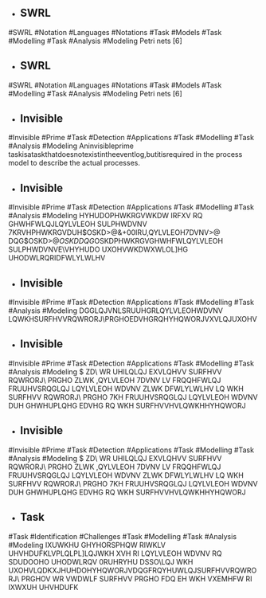 - ## SWRL
#SWRL #Notation #Languages #Notations  #Task #Models #Task #Modelling #Task #Analysis  #Modeling 
Petri nets [6]

- ## SWRL
#SWRL #Notation #Languages #Notations  #Task #Models #Task #Modelling #Task #Analysis  #Modeling 
Petri nets [6]

- ## Invisible
#Invisible #Prime #Task #Detection #Applications #Task #Modelling #Task #Analysis  #Modeling 
Aninvisibleprime taskisataskthatdoesnotexistintheeventlog,butitisrequired in the process model to describe the actual processes.

- ## Invisible
#Invisible #Prime #Task #Detection #Applications #Task #Modelling #Task #Analysis  #Modeling 
HYHUDOPHWKRGVWKDW IRFXV RQ GHWHFWLQJLQYLVLEOH SULPHWDVNV 7KRVHPHWKRGVDUH$OSKD>@&+00IRU,QYLVLEOH7DVNV>@ DQG$OSKD>@$OSKDDQG$OSKDPHWKRGVGHWHFWLQYLVLEOH SULPHWDVNVE\VHYHUDO UXOHVWKDWXWLOL]HG UHODWLRQRIDFWLYLWLHV

- ## Invisible
#Invisible #Prime #Task #Detection #Applications #Task #Modelling #Task #Analysis  #Modeling 
DGGLQJVNLSRUUHGRLQYLVLEOHWDVNV LQWKHSURFHVVRQWRORJ\PRGHOEDVHGRQHYHQWORJVXVLQJUXOHV

- ## Invisible
#Invisible #Prime #Task #Detection #Applications #Task #Modelling #Task #Analysis  #Modeling 
$ ZD\ WR UHILQLQJ EXVLQHVV SURFHVV RQWRORJ\ PRGHO ZLWK ,QYLVLEOH 7DVNV LV FRQQHFWLQJ FRUUHVSRQGLQJ LQYLVLEOH WDVNV ZLWK DFWLYLWLHV LQ WKH SURFHVV RQWRORJ\ PRGHO 7KH FRUUHVSRQGLQJ LQYLVLEOH WDVNV DUH GHWHUPLQHG EDVHG RQ WKH SURFHVVHVLQWKHHYHQWORJ

- ## Invisible
#Invisible #Prime #Task #Detection #Applications #Task #Modelling #Task #Analysis  #Modeling 
$ ZD\ WR UHILQLQJ EXVLQHVV SURFHVV RQWRORJ\ PRGHO ZLWK ,QYLVLEOH 7DVNV LV FRQQHFWLQJ FRUUHVSRQGLQJ LQYLVLEOH WDVNV ZLWK DFWLYLWLHV LQ WKH SURFHVV RQWRORJ\ PRGHO 7KH FRUUHVSRQGLQJ LQYLVLEOH WDVNV DUH GHWHUPLQHG EDVHG RQ WKH SURFHVVHVLQWKHHYHQWORJ

- ## Task
#Task #Identification #Challenges #Task #Modelling #Task #Analysis  #Modeling 
IXUWKHU GHYHORSPHQW RIWKLV UHVHDUFKLVPLQLPL]LQJWKH XVH RI LQYLVLEOH WDVNV RQ SDUDOOHO UHODWLRQV 0RUHRYHU DSSO\LQJ WKH UXOHVLQDKXJHUHDOHYHQWORJVDQGFRQYHUWLQJSURFHVVRQWRORJ\ PRGHOV WR VWDWLF SURFHVV PRGHO FDQ EH WKH VXEMHFW RI IXWXUH UHVHDUFK

